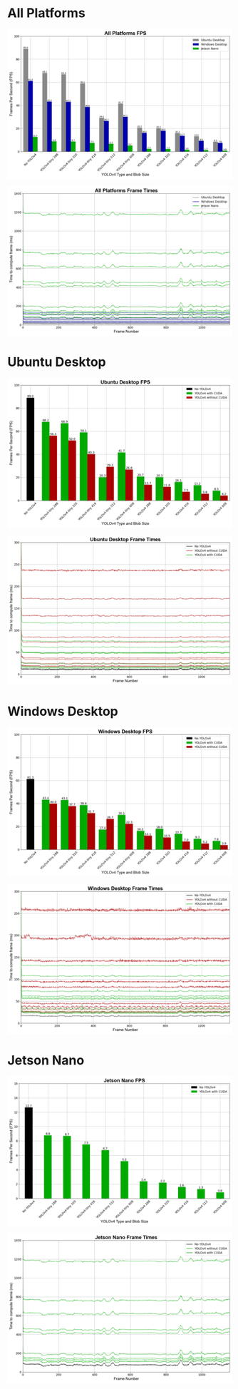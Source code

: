 # All Platforms
<p align="center"> <img src="graphs/fps_all.png"> </p>
<p align="center"> <img src="graphs/frame_time_all.png"> </p>

# Ubuntu Desktop
<p align="center"> <img src="graphs/fps_ubuntu_desktop.png"> </p>
<p align="center"> <img src="graphs/frame_time_ubuntu_desktop.png"> </p>

# Windows Desktop
<p align="center"> <img src="graphs/fps_windows_desktop.png"> </p>
<p align="center"> <img src="graphs/frame_time_windows_desktop.png"> </p>

# Jetson Nano
<p align="center"> <img src="graphs/fps_jetson_nano.png"> </p>
<p align="center"> <img src="graphs/frame_time_jetson_nano.png"> </p>
